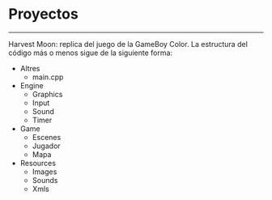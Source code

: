 # Proyectos

---

Harvest Moon: replica del juego de la GameBoy Color. La estructura del código más o menos sigue de la siguiente forma:

- Altres
  - main.cpp
- Engine
  - Graphics
  - Input
  - Sound
  - Timer
- Game
  - Escenes
  - Jugador
  - Mapa
- Resources
  - Images
  - Sounds
  - Xmls
